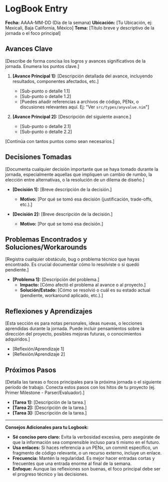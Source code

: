 # LogBook Entry

**Fecha:** AAAA-MM-DD (Día de la semana)
**Ubicación:** [Tu Ubicación, ej: Mexicali, Baja California, México]
**Tema:** [Título breve y descriptivo de la jornada o el foco principal]

## Avances Clave

[Describe de forma concisa los logros y avances significativos de la jornada. Enumera los puntos clave.]

1.  **[Avance Principal 1]:** [Descripción detallada del avance, incluyendo resultados, componentes afectados, etc.]
    * [Sub-punto o detalle 1.1]
    * [Sub-punto o detalle 1.2]
    * [Puedes añadir referencias a archivos de código, PENx, o discusiones relevantes aquí. Ej: "Ver `src/types/anyvalue.nim`"]

2.  **[Avance Principal 2]:** [Descripción del siguiente avance.]
    * [Sub-punto o detalle 2.1]
    * [Sub-punto o detalle 2.2]

[Continúa con tantos puntos como sean necesarios.]

## Decisiones Tomadas

[Documenta cualquier decisión importante que se haya tomado durante la jornada, especialmente aquellas que impliquen un cambio de rumbo, la elección entre alternativas, o la resolución de un dilema de diseño.]

* **[Decisión 1]:** [Breve descripción de la decisión.]
    * **Motivo:** [Por qué se tomó esa decisión (justificación, trade-offs, etc.).]

* **[Decisión 2]:** [Breve descripción de la decisión.]
    * **Motivo:** [Por qué se tomó esa decisión.]

## Problemas Encontrados y Soluciones/Workarounds

[Registra cualquier obstáculo, bug o problema técnico que hayas encontrado. Es crucial documentar cómo lo resolviste o si quedó pendiente.]

* **[Problema 1]:** [Descripción del problema.]
    * **Impacto:** [Cómo afectó el problema al avance o al proyecto.]
    * **Solución/Estado:** [Cómo se resolvió o cuál es su estado actual (pendiente, workaround aplicado, etc.).]

## Reflexiones y Aprendizajes

[Esta sección es para notas personales, ideas nuevas, o lecciones aprendidas durante la jornada. Puede incluir pensamientos sobre la dirección del proyecto, posibles mejoras futuras, o conocimientos adquiridos.]

* [Reflexión/Aprendizaje 1]
* [Reflexión/Aprendizaje 2]

## Próximos Pasos

[Detalla las tareas o focos principales para la próxima jornada o el siguiente período de trabajo. Conecta estos pasos con los hitos de tu proyecto (ej. Primer Milestone - Parser/Evaluador).]

* **[Tarea 1]:** [Descripción de la tarea.]
* **[Tarea 2]:** [Descripción de la tarea.]
* **[Tarea 3]:** [Descripción de la tarea.]

---

**Consejos Adicionales para tu Logbook:**

* **Sé conciso pero claro:** Evita la verbosidad excesiva, pero asegúrate de que la información sea comprensible incluso para ti mismo en el futuro.
* **Usa enlaces:** Si haces referencia a un PENx, un commit específico, un fragmento de código relevante, o un recurso externo, incluye un enlace.
* **Frecuencia:** Mantén la regularidad. Es mejor hacer entradas cortas y frecuentes que una entrada enorme al final de la semana.
* **Enfoque:** Aunque las reflexiones son buenas, el foco principal debe ser el progreso técnico y las decisiones.